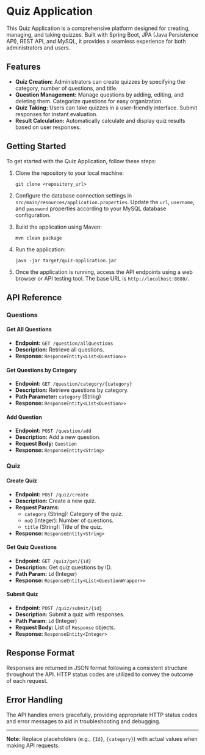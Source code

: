 
# Quiz Application

This Quiz Application is a comprehensive platform designed for creating, managing, and taking quizzes. Built with Spring Boot, JPA (Java Persistence API), REST API, and MySQL, it provides a seamless experience for both administrators and users.

## Features

- **Quiz Creation:** Administrators can create quizzes by specifying the category, number of questions, and title.
- **Question Management:** Manage questions by adding, editing, and deleting them. Categorize questions for easy organization.
- **Quiz Taking:** Users can take quizzes in a user-friendly interface. Submit responses for instant evaluation.
- **Result Calculation:** Automatically calculate and display quiz results based on user responses.

## Getting Started

To get started with the Quiz Application, follow these steps:

1. Clone the repository to your local machine:

    ```
    git clone <repository_url>
    ```

2. Configure the database connection settings in `src/main/resources/application.properties`. Update the `url`, `username`, and `password` properties according to your MySQL database configuration.

3. Build the application using Maven:

    ```
    mvn clean package
    ```

4. Run the application:

    ```
    java -jar target/quiz-application.jar
    ```

5. Once the application is running, access the API endpoints using a web browser or API testing tool. The base URL is `http://localhost:8080/`.


## API Reference

### Questions

#### Get All Questions

- **Endpoint:** `GET /question/allQuestions`
- **Description:** Retrieve all questions.
- **Response:** `ResponseEntity<List<Question>>`

#### Get Questions by Category

- **Endpoint:** `GET /question/category/{category}`
- **Description:** Retrieve questions by category.
- **Path Parameter:** `category` (String)
- **Response:** `ResponseEntity<List<Question>>`

#### Add Question

- **Endpoint:** `POST /question/add`
- **Description:** Add a new question.
- **Request Body:** `Question`
- **Response:** `ResponseEntity<String>`

### Quiz

#### Create Quiz

- **Endpoint:** `POST /quiz/create`
- **Description:** Create a new quiz.
- **Request Params:**
  - `category` (String): Category of the quiz.
  - `noQ` (Integer): Number of questions.
  - `title` (String): Title of the quiz.
- **Response:** `ResponseEntity<String>`

#### Get Quiz Questions

- **Endpoint:** `GET /quiz/get/{id}`
- **Description:** Get quiz questions by ID.
- **Path Param:** `id` (Integer)
- **Response:** `ResponseEntity<List<QuestionWrapper>>`

#### Submit Quiz

- **Endpoint:** `POST /quiz/submit/{id}`
- **Description:** Submit a quiz with responses.
- **Path Param:** `id` (Integer)
- **Request Body:** List of `Response` objects.
- **Response:** `ResponseEntity<Integer>`


## Response Format

Responses are returned in JSON format following a consistent structure throughout the API. HTTP status codes are utilized to convey the outcome of each request.

## Error Handling

The API handles errors gracefully, providing appropriate HTTP status codes and error messages to aid in troubleshooting and debugging.

---

**Note:** Replace placeholders (e.g., `{Id}`, `{category}`) with actual values when making API requests.
